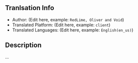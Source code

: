 ## Tranlsation Info
- Author: (Edit here, example: `RedLime, Oliver and Void`)
- Translated Platform: (Edit here, example: `client`)
- Translated Languages: (Edit here, example: `English(en_us)`)

## Description
...
